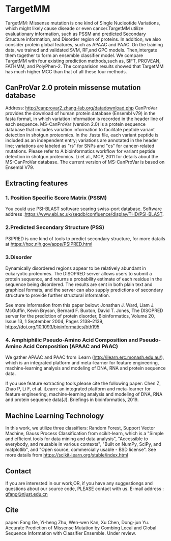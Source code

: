 # TargetMM

TargetMM:
Missense mutation is one kind of Single Nucleotide Variations, which might likely cause diseade or even cancer.TargetMM utilize evaluationary information, such as PSSM and predicted Secondary Structure information, and Disorder region of proteins. In addition, we also consider protein global features, such as APAAC and PAAC. On the training data, we trained and validated SVM, RF,and GPC models. Then,intergate them together to form an ensemble classifier model. We compare TargetMM with four existing prediction methods,such as, SIFT, PROVEAN, FATHMM, and PolyPhen-2. The comparision results showed that TargetMM has much higher MCC than that of all these four methods.


## CanProVar 2.0 protein missense mutation database
Address: http://canprovar2.zhang-lab.org/datadownload.php
CanProVar provides the download of human protein database (Ensembl v79) in the fasta format, in which variation information is recorded in the header line of each sequence. 
MS-CanProVar (version 2.0) is a protein sequence database that includes variation information to facilitate peptide variant detection in shotgun proteomics. In the .fasta file, each variant peptide is included as an independent entry; variations are annotated in the header line; variations are labeled as "rs" for SNPs and "cs" for cancer-related mutations. Please refer to A bioinformatics workflow for variant peptide detection in shotgun proteomics. Li et al., MCP, 2011 for details about the MS-CanProVar database. The current version of MS-CanProVar is based on Ensembl V79. 


## Extracting features
### 1. Position Specific Score Matrix (PSSM)
You could use PSI-BLAST software searing swiss-port database. Software address :https://www.ebi.ac.uk/seqdb/confluence/display/THD/PSI-BLAST.

### 2.Predicted Secondary Structure (PSS)
PSIPRED is one kind of tools to predict secondary structure, for more datails at https://hpc.nih.gov/apps/PSIPRED.html

### 3.Disorder
Dynamically disordered regions appear to be relatively abundant in eukaryotic proteomes. The DISOPRED server allows users to submit a protein sequence, and returns a probability estimate of each residue in the sequence being disordered. The results are sent in both plain text and graphical formats, and the server can also supply predictions of secondary structure to provide further structural information.

See more information from this paper below:
Jonathan J. Ward, Liam J. McGuffin, Kevin Bryson, Bernard F. Buxton, David T. Jones, The DISOPRED server for the prediction of protein disorder, Bioinformatics, Volume 20, Issue 13, 1 September 2004, Pages 2138–2139, https://doi.org/10.1093/bioinformatics/bth195

### 4. Amphiphilic Pseudo-Amino Acid Composition and Pseudo-Amino Acid Composition (APAAC and PAAC)
We gather APAAC and PAAC from iLearn (http://ilearn.erc.monash.edu.au/), which is an integrated platform and meta-learner for feature engineering, machine-learning analysis and modeling of DNA, RNA and protein sequence data.

If you use feature extracting tools,please cite the following paper:
Chen Z, Zhao P, Li F, et al. iLearn: an integrated platform and meta-learner for feature engineering, machine-learning analysis and modeling of DNA, RNA and protein sequence data[J]. Briefings in bioinformatics, 2019.


## Machine Learning Technology
In this work, we utilize three classifiers: Random Forest, Support Vector Machine, Gauss Process Classification from scikit-learn, which is a "Simple and efficient tools for data mining and data analysis", "Accessible to everybody, and reusable in various contexts",  "Built on NumPy, SciPy, and matplotlib", and "Open source, commercially usable - BSD license". See more datails from https://scikit-learn.org/stable/index.html

## Contact 
If you are interested in our work,OR, if you have any suggestiongs and questions about our source code, PLEASE contact with us. 
E-mail address : gfang@njust.edu.cn

## Cite
paper: Fang Ge, Yi-heng Zhu, Wen-wen Kan, Xu Chen, Dong-jun Yu. Accurate Prediction of Missense Mutation by Combing Local and Global Sequence Information with Classifier Ensemble. Under review.




